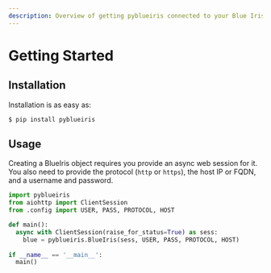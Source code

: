 ```yaml
---
description: Overview of getting pyblueiris connected to your Blue Iris server.
---
```


# Getting Started

## Installation

Installation is as easy as:

```
$ pip install pyblueiris
```

## Usage

Creating a BlueIris object requires you provide an async web session for it.
You also need to provide the protocol (`http` or `https`), the host IP or FQDN, and a username and password.

```python
import pyblueiris
from aiohttp import ClientSession
from .config import USER, PASS, PROTOCOL, HOST

def main():  
  async with ClientSession(raise_for_status=True) as sess:
    blue = pyblueiris.BlueIris(sess, USER, PASS, PROTOCOL, HOST)
 
if __name__ == '__main__':
  main()
```

